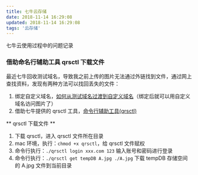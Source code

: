 ```yaml
---
title: 七牛云存储
date: 2018-11-14 16:29:08
updated: 2018-11-14 16:29:08
tags: '云存储'
---
```


七牛云使用过程中的问题记录

### 借助命名行辅助工具 qrsctl 下载文件

最近七牛回收测试域名，导致我之前上传的图片无法通过外链找到文件，通过网上查找资料，发现有两种方法可以找回丢失的文件：

1. 绑定自定义域名，[如何从测试域名过渡到自定义域名](https://developer.qiniu.com/kodo/kb/5158/how-to-transition-from-test-domain-name-to-a-custom-domain-name)（绑定后就可以用自定义域名访问图片了）
2. 借助七牛提供的 qrsctl 工具，[命令行辅助工具(qrsctl)](https://developer.qiniu.com/kodo/tools/1300/qrsctl)

** qrsctl 下载文件 **

1. 下载 qrsctl，进入 qrsctl 文件所在目录
2. mac 环境，执行：`chmod +x qrsctl`，给 qrsctl 文件赋权
3. 命令行执行：`./qrsctl login xxx.com 123` 输入账号和密码进行登录
4. 命令行执行：`./qrsctl get tempDB A.jpg ./A.jpg` 下载 tempDB 存储空间的 A.jpg 文件到当前目录

